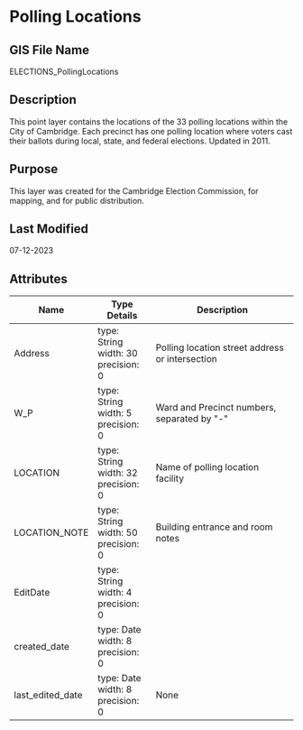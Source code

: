 # Polling Locations
## GIS File Name
ELECTIONS_PollingLocations
## Description
<DIV STYLE="text-align:Left;"><DIV><DIV><P><SPAN>This point layer contains the locations of the 33 polling locations within the City of Cambridge. Each precinct has one polling location where voters cast their ballots during local, state, and federal elections. Updated in 2011.</SPAN></P></DIV></DIV></DIV>

## Purpose
This layer was created for the Cambridge Election Commission, for mapping, and for public distribution.
## Last Modified
07-12-2023
## Attributes
|Name|Type Details|Description|
|----|------------|-----------|
|Address|type: String<br/>width: 30<br/>precision: 0|Polling location street address or intersection|
|W_P|type: String<br/>width: 5<br/>precision: 0|Ward and Precinct numbers, separated by "-"|
|LOCATION|type: String<br/>width: 32<br/>precision: 0|Name of polling location facility|
|LOCATION_NOTE|type: String<br/>width: 50<br/>precision: 0|Building entrance and room notes|
|EditDate|type: String<br/>width: 4<br/>precision: 0||
|created_date|type: Date<br/>width: 8<br/>precision: 0||
|last_edited_date|type: Date<br/>width: 8<br/>precision: 0|None|
